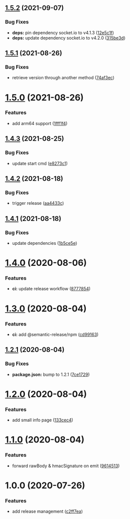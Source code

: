 ## [1.5.2](https://github.com/AlexanderBabel/nello-backend/compare/v1.5.1...v1.5.2) (2021-09-07)


### Bug Fixes

* **deps:** pin dependency socket.io to v4.1.3 ([12e5c1f](https://github.com/AlexanderBabel/nello-backend/commit/12e5c1feed8e80826f78a6fb3b5ac113269ed2fe))
* **deps:** update dependency socket.io to v4.2.0 ([315be3d](https://github.com/AlexanderBabel/nello-backend/commit/315be3dcd1dd7a736183f7e709f46c794a899e1e))

## [1.5.1](https://github.com/AlexanderBabel/nello-backend/compare/v1.5.0...v1.5.1) (2021-08-26)


### Bug Fixes

* retrieve version through another method ([74af3ec](https://github.com/AlexanderBabel/nello-backend/commit/74af3ec16b86d00cc9de4d67cc953c7782163206))

# [1.5.0](https://github.com/AlexanderBabel/nello-backend/compare/v1.4.3...v1.5.0) (2021-08-26)


### Features

* add arm64 support ([1fff1f4](https://github.com/AlexanderBabel/nello-backend/commit/1fff1f48b9f695b0f2466fae963a7d8a13086a24))

## [1.4.3](https://github.com/AlexanderBabel/nello-backend/compare/v1.4.2...v1.4.3) (2021-08-25)


### Bug Fixes

* update start cmd ([e8273c1](https://github.com/AlexanderBabel/nello-backend/commit/e8273c1e9c5bd5e4f24808780cf61f0bca280d29))

## [1.4.2](https://github.com/AlexanderBabel/nello-backend/compare/v1.4.1...v1.4.2) (2021-08-18)


### Bug Fixes

* trigger release ([aa4433c](https://github.com/AlexanderBabel/nello-backend/commit/aa4433cc25f94c9a4eead82078f035181e5c6d55))

## [1.4.1](https://github.com/AlexanderBabel/nello-backend/compare/v1.4.0...v1.4.1) (2021-08-18)


### Bug Fixes

* update dependencies ([1b5ce5e](https://github.com/AlexanderBabel/nello-backend/commit/1b5ce5e5d543337a832ca0ed49c0786123940401))

# [1.4.0](https://github.com/AlexanderBabel/nello-backend/compare/v1.3.0...v1.4.0) (2020-08-06)


### Features

* **ci:** update release workflow ([8777854](https://github.com/AlexanderBabel/nello-backend/commit/87778544bbf40dcd6143eaa0f8ca1d6d94cdcf51))

# [1.3.0](https://github.com/AlexanderBabel/nello-backend/compare/v1.2.1...v1.3.0) (2020-08-04)


### Features

* **ci:** add @semantic-release/npm ([cd99163](https://github.com/AlexanderBabel/nello-backend/commit/cd99163dfb4d0f7c902cc08b71ec013956d68155))

## [1.2.1](https://github.com/AlexanderBabel/nello-backend/compare/v1.2.0...v1.2.1) (2020-08-04)


### Bug Fixes

* **package.json:** bump to 1.2.1 ([7ce1729](https://github.com/AlexanderBabel/nello-backend/commit/7ce1729f4f78dc1415e0cc054e10bd2f3a9462ca))

# [1.2.0](https://github.com/AlexanderBabel/nello-backend/compare/v1.1.0...v1.2.0) (2020-08-04)


### Features

* add small info page ([133cec4](https://github.com/AlexanderBabel/nello-backend/commit/133cec4be5c3e4335282163c6ae6ed02b737cbe3))

# [1.1.0](https://github.com/AlexanderBabel/nello-backend/compare/v1.0.0...v1.1.0) (2020-08-04)


### Features

* forward rawBody & hmacSignature on emit ([9614513](https://github.com/AlexanderBabel/nello-backend/commit/9614513c88ec78c0e18a2fdb46c2f5065df08800))

# 1.0.0 (2020-07-26)


### Features

* add release management ([c2ff7ea](https://github.com/AlexanderBabel/nello-backend/commit/c2ff7ea3d4ab8f354bc29ab5841b01ee4a46d1c6))
